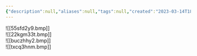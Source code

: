 ```yaml
---
{"description":null,"aliases":null,"tags":null,"created":"2023-03-14T18:00:25","updated":"2023-07-15T21:33:02","title":"삼성 SDS 공개채용","dg-publish":true,"permalink":"/docs/삼성 SDS 공개채용/","dgPassFrontmatter":true}
---
```


![[55sfd2y9.bmp]]  
![[22kgm33t.bmp]]  
![[buczhhy2.bmp]]  
![[txcq3hnm.bmp]]
